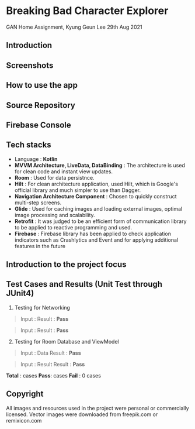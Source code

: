 # Breaking Bad Character Explorer

GAN Home Assignment, Kyung Geun Lee
29th Aug 2021

## Introduction


## Screenshots


## How to use the app



## Source Repository

## Firebase Console

## Tech stacks

- Language : **Kotlin**
- **MVVM Architecture, LiveData, DataBinding** : The architecture is used for clean code and instant view updates.
- **Room** : Used for data persistnce.
- **Hilt** : For clean architecture application, used Hilt, which is Google's official library and much simpler to use than Dagger.
- **Navigation Architecture Component** : Chosen to quickly construct multi-step screens.
- **Glide** : Used for caching images and loading external images, optimal image processing and scalability.
- **Retrofit** : It was judged to be an efficient form of communication library to be applied to reactive programming and used.
- **Firebase** : Firebase library has been applied to check application indicators such as Crashlytics and Event and for applying additional features in the future


## Introduction to the project focus



## Test Cases and Results (Unit Test through JUnit4)
1. Testing for Networking

> Input :
> Result : **Pass**

> Input :
> Result : **Pass**

2. Testing for Room Database and ViewModel

> Input : Data
> Result : **Pass**

> Input : Result
> Result : **Pass**

**Total** :  cases
**Pass**:  cases
**Fail** : 0 cases

## Copyright

All images and resources used in the project were personal or commercially licensed.
Vector images were downloaded from freepik.com or remixicon.com